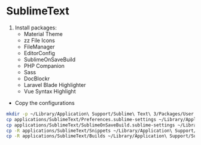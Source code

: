 SublimeText
===========

1. Install packages:
    - Material Theme
    - zz File Icons
    - FileManager
    - EditorConfig
    - SublimeOnSaveBuild
    - PHP Companion
    - Sass
    - DocBlockr
    - Laravel Blade Highlighter
    - Vue Syntax Highlight
- Copy the configurations

```bash
mkdir -p ~/Library/Application\ Support/Sublime\ Text\ 3/Packages/User
cp applications/SublimeText/Preferences.sublime-settings ~/Library/Application\ Support/Sublime\ Text\ 3/Packages/User/Preferences.sublime-settings
cp applications/SublimeText/SublimeOnSaveBuild.sublime-settings ~/Library/Application\ Support/Sublime\ Text\ 3/Packages/User/SublimeOnSaveBuild.sublime-settings
cp -R applications/SublimeText/Snippets ~/Library/Application\ Support/Sublime\ Text\ 3/Packages/User/Snippets
cp -R applications/SublimeText/Builds ~/Library/Application\ Support/Sublime\ Text\ 3/Packages/User/Builds
```
